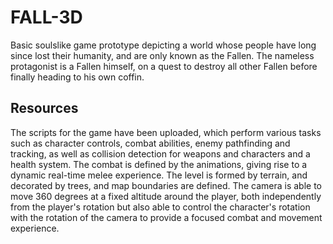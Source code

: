 # FALL-3D
Basic soulslike game prototype depicting a world whose people have long since lost their humanity, and are only known as the Fallen. The nameless protagonist is a Fallen himself, on a quest to destroy all other Fallen before finally heading to his own coffin.

## Resources
The scripts for the game have been uploaded, which perform various tasks such as character controls, combat abilities, enemy pathfinding and tracking, as well as collision detection for weapons and characters and a health system. The combat is defined by the animations, giving rise to a dynamic real-time melee experience. The level is formed by terrain, and decorated by trees, and map boundaries are defined. The camera is able to move 360 degrees at a fixed altitude around the player, both independently from the player's rotation but also able to control the character's rotation with the rotation of the camera to provide a focused combat and movement experience.
